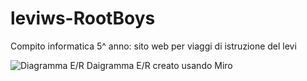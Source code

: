 # leviws-RootBoys
Compito informatica 5^ anno: sito web per viaggi di istruzione del levi

![Diagramma E/R](https://i.imgur.com/VQH5o8E.png)
Daigramma E/R creato usando Miro
